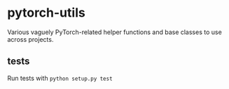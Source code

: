 # pytorch-utils
Various vaguely PyTorch-related helper functions and base classes to use across projects.

## tests
Run tests with `python setup.py test`
